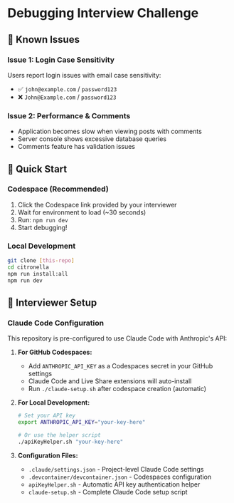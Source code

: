# Debugging Interview Challenge

## 🐛 Known Issues

### Issue 1: Login Case Sensitivity
Users report login issues with email case sensitivity:
- ✅ `john@example.com` / `password123` 
- ❌ `John@Example.com` / `password123`

### Issue 2: Performance & Comments
- Application becomes slow when viewing posts with comments
- Server console shows excessive database queries
- Comments feature has validation issues

## 🚀 Quick Start

### Codespace (Recommended)
1. Click the Codespace link provided by your interviewer
2. Wait for environment to load (~30 seconds)  
3. Run: `npm run dev`
4. Start debugging!

### Local Development
```bash
git clone [this-repo]
cd citronella
npm run install:all
npm run dev
```

## 🔧 Interviewer Setup

### Claude Code Configuration
This repository is pre-configured to use Claude Code with Anthropic's API:

1. **For GitHub Codespaces:**
   - Add `ANTHROPIC_API_KEY` as a Codespaces secret in your GitHub settings
   - Claude Code and Live Share extensions will auto-install
   - Run `./claude-setup.sh` after codespace creation (automatic)

2. **For Local Development:**
   ```bash
   # Set your API key
   export ANTHROPIC_API_KEY="your-key-here"
   
   # Or use the helper script
   ./apiKeyHelper.sh "your-key-here"
   ```

3. **Configuration Files:**
   - `.claude/settings.json` - Project-level Claude Code settings
   - `.devcontainer/devcontainer.json` - Codespaces configuration
   - `apiKeyHelper.sh` - Automatic API key authentication helper
   - `claude-setup.sh` - Complete Claude Code setup script